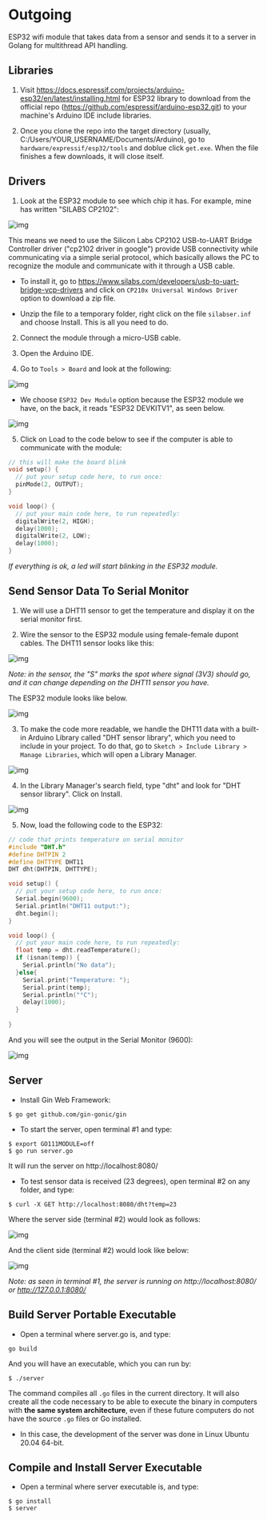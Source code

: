 # Outgoing

ESP32 wifi module that takes data from a sensor and sends it to a server in Golang for multithread API handling.

## Libraries

1. Visit https://docs.espressif.com/projects/arduino-esp32/en/latest/installing.html for ESP32 library to download from the official repo (https://github.com/espressif/arduino-esp32.git) to your machine's Arduino IDE include libraries.

2. Once you clone the repo into the target directory (usually, C:/Users/YOUR_USERNAME/Documents/Arduino), go to `hardware/expressif/esp32/tools` and doblue click `get.exe`. When the file finishes a few downloads, it will close itself.

## Drivers

1. Look at the ESP32 module to see which chip it has. For example, mine has written "SILABS CP2102":

![img](res/module.jpg)

This means we need to use the Silicon Labs CP2102 USB-to-UART Bridge Controller driver ("cp2102 driver in google") provide USB connectivity while communicating via a simple serial protocol, which basically allows the PC to recognize the module and communicate with it through a USB cable.

- To install it, go to https://www.silabs.com/developers/usb-to-uart-bridge-vcp-drivers and click on `CP210x Universal Windows Driver` option to download a zip file.

- Unzip the file to a temporary folder, right click on the file `silabser.inf` and choose Install. This is all you need to do.

2. Connect the module through a micro-USB cable.

3. Open the Arduino IDE.

4. Go to `Tools > Board` and look at the following:

![img](res/1.png)

- We choose `ESP32 Dev Module` option because the ESP32 module we have, on the back, it reads "ESP32 DEVKITV1", as seen below.

![img](res/2.jpg)

5. Click on Load to the code below to see if the computer is able to communicate with the module:

```c++
// this will make the board blink
void setup() {
  // put your setup code here, to run once:
  pinMode(2, OUTPUT);
}

void loop() {
  // put your main code here, to run repeatedly:
  digitalWrite(2, HIGH);
  delay(1000);
  digitalWrite(2, LOW);
  delay(1000);
}
```

*If everything is ok, a led will start blinking in the ESP32 module.*

## Send Sensor Data To Serial Monitor

1. We will use a DHT11 sensor to get the temperature and display it on the serial monitor first.

2. Wire the sensor to the ESP32 module using female-female dupont cables. The DHT11 sensor looks like this:

![img](res/5.jpg)

*Note: in the sensor, the "S" marks the spot where signal (3V3) should go, and it can change depending on the DHT11 sensor you have.*

The ESP32 module looks like below.

![img](res/6.jpg)

3. To make the code more readable, we handle the DHT11 data with a built-in Arduino Library called "DHT sensor library", which you need to include in your project. To do that, go to `Sketch > Include Library > Manage Libraries`, which will open a Library Manager.

![img](res/8.png)

4. In the Library Manager's search field, type "dht" and look for "DHT sensor library". Click on Install.

![img](res/7.png)

5. Now, load the following code to the ESP32:

```c++
// code that prints temperature on serial monitor
#include "DHT.h"
#define DHTPIN 2
#define DHTTYPE DHT11
DHT dht(DHTPIN, DHTTYPE);

void setup() {
  // put your setup code here, to run once:
  Serial.begin(9600);
  Serial.println("DHT11 output:");
  dht.begin();
}

void loop() {
  // put your main code here, to run repeatedly:
  float temp = dht.readTemperature();
  if (isnan(temp)) {
    Serial.println("No data");
  }else{
    Serial.print("Temperature: ");
    Serial.print(temp);
    Serial.println("°C");
    delay(1000);
  }
  
}
```

And you will see the output in the Serial Monitor (9600):

![img](res/4.png)

## Server

- Install Gin Web Framework:

```
$ go get github.com/gin-gonic/gin
```

- To start the server, open terminal #1 and type:

```
$ export GO111MODULE=off
$ go run server.go
```

It will run the server on http://localhost:8080/

- To test sensor data is received (23 degrees), open terminal #2 on any folder, and type:

```
$ curl -X GET http://localhost:8080/dht?temp=23
```

Where the server side (terminal #2) would look as follows:

![img](res/server-sidev1.png)

And the client side (terminal #2) would look like below:

![img](res/client-sidev1.png)

*Note: as seen in terminal #1, the server is running on http://localhost:8080/ or http://127.0.0.1:8080/*

## Build Server Portable Executable

- Open a terminal where server.go is, and type:

```
go build
```

And you will have an executable, which you can run by:

```
$ ./server
```

The command compiles all `.go` files in the current directory. It will also create all the code necessary to be able to execute the binary in computers with **the same system architecture**, even if these future computers do not have the source `.go` files or Go installed.

- In this case, the development of the server was done in Linux Ubuntu 20.04 64-bit.

## Compile and Install Server Executable

- Open a terminal where server executable is, and type:

```
$ go install
$ server
```